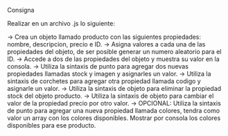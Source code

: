 Consigna

Realizar en un archivo .js lo siguiente:

→ Crea un objeto llamado producto con las siguientes propiedades: nombre, descripcion, precio e ID.
→ Asigna valores a cada una de las propiedades del objeto, de ser posible generar un numero aleatorio para el ID.
→ Accede a dos de las propiedades del objeto y muestra su valor en la consola.
→ Utiliza la sintaxis de punto para agregar dos nuevas propiedades llamadas stock y imagen y asignarles un valor.
→ Utiliza la sintaxis de corchetes para agregar otra propiedad llamada codigo y asignarle un valor.
→ Utiliza la sintaxis de objeto para eliminar la propiedad stock del objeto producto.
→ Utiliza la sintaxis de objeto para cambiar el valor de la propiedad precio por otro valor.
→ OPCIONAL: Utiliza la sintaxis de punto para agregar una nueva propiedad llamada colores, tendra como valor un array con los colores disponibles. Mostrar por consola los colores disponibles para ese producto.
